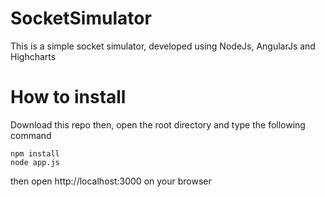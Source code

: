 SocketSimulator
===============

This is a simple socket simulator, developed using NodeJs, AngularJs and Highcharts


How to install
==============

Download this repo then,
open the root directory and type the following command

    npm install
    node app.js

then open http://localhost:3000 on your browser

